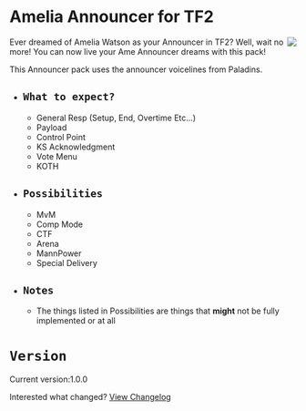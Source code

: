# Amelia Announcer for TF2

<img align=right src="https://static.wikia.nocookie.net/axl-univers-world/images/c/c9/Smol_Ame.png" />

Ever dreamed of Amelia Watson as your Announcer in TF2? Well, wait no more! You can now live your Ame Announcer dreams with this pack!

This Announcer pack uses the announcer voicelines from Paladins.

  - ## `What to expect?`
    - General Resp (Setup, End, Overtime Etc...)
    - Payload
    - Control Point
    - KS Acknowledgment
    - Vote Menu
    - KOTH
  - ## `Possibilities`
    - MvM
    - Comp Mode
    - CTF
    - Arena
    - MannPower
    - Special Delivery
  - ## `Notes`
    - The things listed in Possibilities are things that **might** not be fully implemented or at all
# `Version`

Current version:1.0.0

Interested what changed? [View Changelog](https://github.com/t0-ot/Amelia-Announcer-for-TF2/blob/main/Changelog.md)
